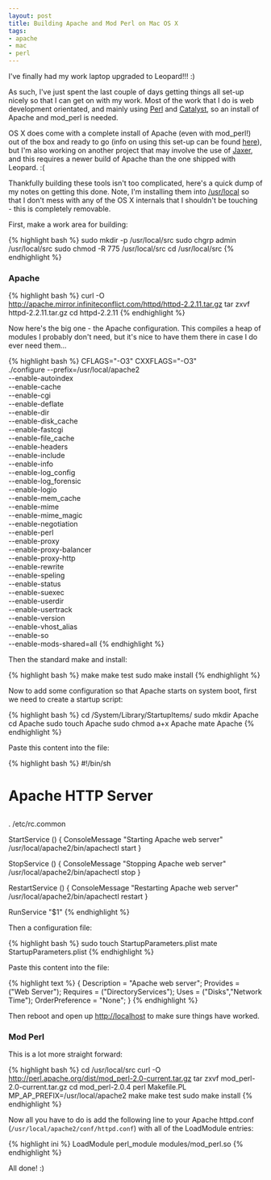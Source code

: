 ```yaml
---
layout: post
title: Building Apache and Mod Perl on Mac OS X
tags:
- apache
- mac
- perl
---
```


I've finally had my work laptop upgraded to Leopard!!! :)

As such, I've just spent the last couple of days getting things all set-up nicely so that I can get on with my
work. Most of the work that I do is web development orientated, and mainly using [Perl](http://www.perl.org/)
and [Catalyst](http://www.catalystframework.org/), so an install of Apache and mod_perl is needed.

OS X does come with a complete install of Apache (even with mod_perl!) out of the box and ready to go (info on
using this set-up can be found [here](http://bixsolutions.net/forum/thread-11.html)), but I'm also working on
another project that may involve the use of [Jaxer](http://www.aptana.com/jaxer), and this requires a newer
build of Apache than the one shipped with Leopard. :(

Thankfully building these tools isn't too complicated, here's a quick dump of my notes on getting this done.
Note, I'm installing them into [/usr/local](http://hivelogic.com/articles/2005/11/using_usr_local) so that I
don't mess with any of the OS X internals that I shouldn't be touching - this is completely removable.

First, make a work area for building:

{% highlight bash %}
sudo mkdir -p /usr/local/src
sudo chgrp admin /usr/local/src
sudo chmod -R 775 /usr/local/src
cd /usr/local/src
{% endhighlight %}

<h3>Apache</h3>

{% highlight bash %}
curl -O http://apache.mirror.infiniteconflict.com/httpd/httpd-2.2.11.tar.gz
tar zxvf httpd-2.2.11.tar.gz
cd httpd-2.2.11
{% endhighlight %}

Now here's the big one - the Apache configuration. This compiles a heap of modules I probably don't need, but
it's nice to have them there in case I do ever need them...

{% highlight bash %}
CFLAGS="-O3" CXXFLAGS="-O3" \
./configure --prefix=/usr/local/apache2 \
--enable-autoindex \
--enable-cache \
--enable-cgi \
--enable-deflate \
--enable-dir \
--enable-disk_cache \
--enable-fastcgi \
--enable-file_cache \
--enable-headers \
--enable-include \
--enable-info \
--enable-log_config \
--enable-log_forensic \
--enable-logio \
--enable-mem_cache \
--enable-mime \
--enable-mime_magic \
--enable-negotiation \
--enable-perl \
--enable-proxy \
--enable-proxy-balancer \
--enable-proxy-http \
--enable-rewrite \
--enable-speling \
--enable-status \
--enable-suexec \
--enable-userdir \
--enable-usertrack \
--enable-version \
--enable-vhost_alias \
--enable-so \
--enable-mods-shared=all
{% endhighlight %}

Then the standard make and install:

{% highlight bash %}
make
make test
sudo make install
{% endhighlight %}

Now to add some configuration so that Apache starts on system boot, first we need to create a startup script:

{% highlight bash %}
cd /System/Library/StartupItems/
sudo mkdir Apache
cd Apache
sudo touch Apache
sudo chmod a+x Apache
mate Apache
{% endhighlight %}

Paste this content into the file:

{% highlight bash %}
#!/bin/sh

##
# Apache HTTP Server
##

. /etc/rc.common

StartService () {
    ConsoleMessage "Starting Apache web server"
    /usr/local/apache2/bin/apachectl start
}

StopService () {
    ConsoleMessage "Stopping Apache web server"
    /usr/local/apache2/bin/apachectl stop
}

RestartService () {
    ConsoleMessage "Restarting Apache web server"
    /usr/local/apache2/bin/apachectl restart
}

RunService "$1"
{% endhighlight %}

Then a configuration file:

{% highlight bash %}
sudo touch StartupParameters.plist
mate StartupParameters.plist
{% endhighlight %}

Paste this content into the file:

{% highlight text %}
{
  Description     = "Apache web server";
  Provides        = ("Web Server");
  Requires        = ("DirectoryServices");
  Uses            = ("Disks","Network Time");
  OrderPreference = "None";
}
{% endhighlight %}

Then reboot and open up [http://localhost](http://localhost) to make sure things have worked.

<h3>Mod Perl</h3>

This is a lot more straight forward:

{% highlight bash %}
cd /usr/local/src
curl -O http://perl.apache.org/dist/mod_perl-2.0-current.tar.gz
tar zxvf mod_perl-2.0-current.tar.gz
cd mod_perl-2.0.4
perl Makefile.PL MP_AP_PREFIX=/usr/local/apache2
make
make test
sudo make install
{% endhighlight %}

Now all you have to do is add the following line to your Apache httpd.conf (`/usr/local/apache2/conf/httpd.conf`)
with all of the LoadModule entries:

{% highlight ini %}
LoadModule perl_module modules/mod_perl.so
{% endhighlight %}

All done! :)
